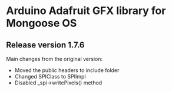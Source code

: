 # Arduino Adafruit GFX library for Mongoose OS

## Release version 1.7.6

Main changes from the original version:

* Moved the public headers to include folder
* Changed SPIClass to SPIImpl
* Disabled _spi->writePixels() method
